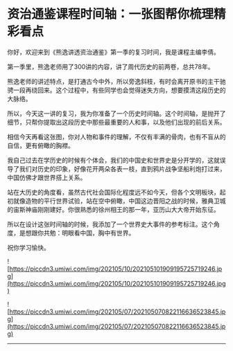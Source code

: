 # 资治通鉴课程时间轴：一张图帮你梳理精彩看点

你好，欢迎来到《熊逸讲透资治通鉴》第一季的复习时间，我是课程主编李倩。

第一季里，熊逸老师用了300讲的内容，讲了周代历史的前两卷，总共78年。

熊逸老师的讲述特点，是打通古今中外，所以旁逸斜枝，有时会离开原书的主干驰骋一段再绕回来。这个过程中，有些同学也会觉得迷失方向，想要摸清这段历史的大脉络。

所以，今天这一讲的复习，我为你准备了一个历史时间轴。这个时间轴，是抛开了细节，只帮你提取出这段历史中那些最重要的人和事，以及他们出现的前后关系。

相信今天再看这张图，你对人物和事件的理解，不仅有丰满的骨肉，也有不盲从的自信，更有俯瞰的胸襟。

我自己过去在学历史的时候有个体会，我们的中国史和世界史是分开学的，这就误导了我们对历史的印象，好像花开两朵各表一枝，直到鸦片战争坚船利炮打过来，中国仿佛才跟世界搭上关系。

站在大历史的角度看，虽然古代社会国际化程度远不如今天，但各个文明板块，起初就像造物的平行世界试验，站在空中俯瞰，中国这边晋阳之战的时候，雅典卫城的宙斯神庙刚刚建好。你很熟悉的徐州相王的那一年，亚历山大大帝开始东征。

所以在设计这张时间轴的时候，我添加了一个世界史大事件的参考标注。这个角度，是想跟你共勉：明眼看中国，胸中有世界。

祝你学习愉快。

![https://piccdn3.umiwi.com/img/202105/10/202105101909195725719246.jpg](https://piccdn3.umiwi.com/img/202105/10/202105101909195725719246.jpg)

![https://piccdn3.umiwi.com/img/202105/07/202105070822116636523845.jpg](https://piccdn3.umiwi.com/img/202105/07/202105070822116636523845.jpg)

---
